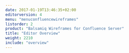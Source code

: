 ```yaml
---
date: 2017-01-19T13:46:35+02:00
editorversion: 4
menu: "menuconfluencewireframes" 
listorder: 2
product: "Balsamiq Wireframes for Confluence Server"
title: "Editor Overview"
weight: 2210
include: "overview"
---
```

